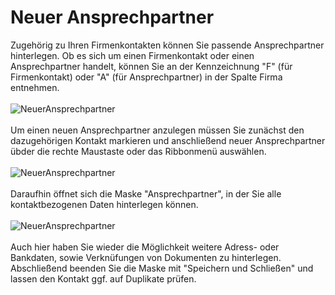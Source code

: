# Neuer Ansprechpartner

Zugehörig zu Ihren Firmenkontakten können Sie passende Ansprechpartner hinterlegen.
Ob es sich um einen Firmenkontakt oder einen Ansprechpartner handelt, können Sie an der Kennzeichnung "F" (für Firmenkontakt) oder "A" (für Ansprechpartner) in der Spalte Firma entnehmen.
<br />
<br />
![NeuerAnsprechpartner](~/images/FA.png)
<br />
<br />
Um einen neuen Ansprechpartner anzulegen müssen Sie zunächst den dazugehörigen Kontakt markieren und anschließend neuer Ansprechpartner übder die rechte Maustaste oder das Ribbonmenü auswählen. 
<br />
<br />
![NeuerAnsprechpartner](~/images/NeuerAnsprechpartner.png)
<br />
<br />
Daraufhin öffnet sich die Maske "Ansprechpartner", in der Sie alle kontaktbezogenen Daten hinterlegen können.
<br />
<br />
![NeuerAnsprechpartner](~/images/NeuerAnsprechpartner1.png)
<br />
<br />
Auch hier haben Sie wieder die Möglichkeit weitere Adress- oder Bankdaten, sowie Verknüfungen von Dokumenten zu hinterlegen.
<br />
Abschließend beenden Sie die Maske mit "Speichern und Schließen" und lassen den Kontakt ggf. auf Duplikate prüfen.